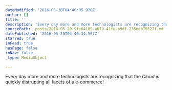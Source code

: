 ```yaml
---
dateModified: '2016-05-20T04:40:05.920Z'
author: []
title: ''
description: 'Every day more and more technologists are recognizing that the Cloud is quickly distrupting all facets of a e-commerce!'
sourcePath: _posts/2016-05-20-9fe64185-a079-41fe-b9df-235eeb79527f.md
datePublished: '2016-05-20T04:40:34.567Z'
starred: true
inFeed: true
hasPage: false
inNav: false
_type: MediaObject

---
```

Every day more and more technologists are recognizing that the _Cloud_ is quickly distrupting all facets of a e-commerce!